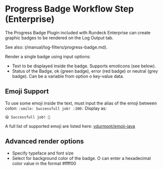 # Progress Badge Workflow Step (Enterprise)

The Progress Badge Plugin included with Rundeck Enterprise can create graphic badges to be rendered on the Log Output tab.

See also: (/manual/log-filters/progress-badge.md).

Render a single badge using input options:

- Text to be displayed inside the badge. Supports emoticons (see below).
- Status of the Badge, ok (green badge), error (red badge) or neutral (grey badge). Can be a variable from option o key-value data.

## Emoji Support

To use some emoji inside the text, must input the alias of the emoji between colon:
`:smile: Successfull job! :100:`
Display as:

`😄 Successfull job! 💯`

A full list of supported emoji are listed here:
[vdurmont/emoji-java](https://github.com/vdurmont/emoji-java)

## Advanced render options

- Specify typeface and font size
- Select for background color of the badge. O can enter a hexadecimal color value in the format #ffff00
